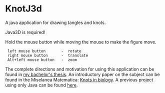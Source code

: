 # KnotJ3d
A java application for drawing tangles and knots. 

Java3D is required!

Hold the mouse button while moving the mouse to make the figure move.

     left mouse button       -  rotate
     right mouse button      -  translate
     Alt+left mouse button   -  zoom

The complete directions and motivation for using this application can be found in [my bachelor's thesis](https://sites.google.com/site/alfaromontufar/tesis.pdf?attredirects=0). An introductory paper on the subject can be found in the Miselanea Matematica: [Knots in biology](http://www.miscelaneamatematica.org/Misc44/Cabrera_h.pdf). A previous project using only Java can be found [here](https://github.com/alfaromontufar/Knot2D).
